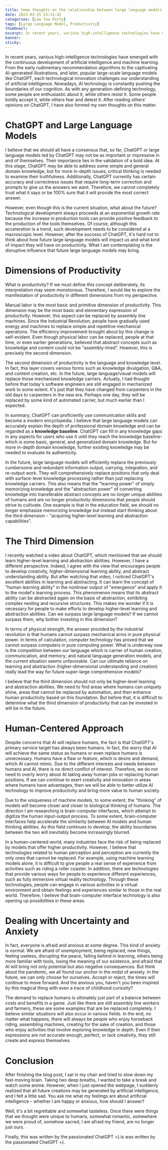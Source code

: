 ```yaml
---
title: Some thoughts on the relationship between large language models and dimensions of productivity
date: 2023-03-25 13:11:42
categories: [Low Tea Party]
tags: [Large Language Model, Productivity]
thumbnail: 
excerpt: In recent years, various high-intelligence technologies have emerged with the continuous development of artificial intelligence and machine learning. From the early rudimentary recommendation algorithms to the captivating AI-generated illustrations, and later, popular large-scale language models like ChatGPT, each technological innovation challenges our understanding of artificial intelligence.
banner: 
sticky: 
---
```

In recent years, various high-intelligence technologies have emerged with the continuous development of artificial intelligence and machine learning. From the early rudimentary recommendation algorithms to the captivating AI-generated illustrations, and later, popular large-scale language models like ChatGPT, each technological innovation challenges our understanding of artificial intelligence. Nowadays, AI technology is constantly pushing the boundaries of our cognition. As with any generation-defining technology, some people are enthusiastic about it, while others resist it. Some people boldly accept it, while others fear and detest it. After reading others' opinions on ChatGPT, I have also formed my own thoughts on this matter.

# ChatGPT and Large Language Models
I believe that we should all have a consensus that, so far, ChatGPT or large language models led by ChatGPT may not be as important or impressive in and of themselves. Their importance lies in the validation of a bold idea. At this stage, ChatGPT may be able to address some simple and general domain knowledge, but for more in-depth issues, critical thinking is needed to examine their truthfulness. Additionally, ChatGPT currently has certain accuracy and correctness issues that require long-term correction and prompts to give us the answers we want. Therefore, we cannot completely trust what it says or be 100% sure that it will provide the most correct answer.

However, even though this is the current situation, what about the future? Technological development always proceeds at an exponential growth rate because the increase in production tools can provide positive feedback to the production of the tools themselves. Of course, although this acceleration is a trend, such development needs to be considered at a macroscopic level. However, after the success of ChatGPT, it's hard not to think about how future large language models will impact us and what kind of impact they will have on productivity. What I am contemplating is the disruptive influence that future large language models may bring.

# Dimensions of Productivity
What is productivity? If we must define this concept deliberately, its interpretation may seem monotonous. Therefore, I would like to explore the manifestation of productivity in different dimensions from my perspective.

Manual labor is the most basic and primitive dimension of productivity. This dimension may be the most basic and elementary expression of productivity. However, this aspect can be replaced by assembly line machines. Since the Industrial Revolution, people have gradually used energy and machines to replace simple and repetitive mechanical operations. The efficiency improvement brought about by this change is self-evident. Even though physical labor can be replaced, people at that time, or even earlier generations, believed that abstract concepts such as knowledge and content could not be "assembly-lined". However, this is precisely the second dimension.

The second dimension of productivity is the language and knowledge level. In fact, this layer covers various forms such as knowledge divulgation, Q&A, and content creation, etc. In the future, large language/visual models will replace those mechanized knowledge carriers. Actually, I had thought before that today's software engineers are still engaged in mechanized work to some extent. It's just that they have changed from carpenters in the old days to carpenters in the new era. Perhaps one day, they will be replaced by some kind of automated carrier, but much earlier than I expected.

In summary, ChatGPT can proficiently use communication skills and become a modern encyclopedia. I believe that large language models can accurately explain the depth of professional domain knowledge and can be regarded as a **knowledge baseline**. ChatGPT can fill in any knowledge gaps in any aspects for users who use it until they reach the knowledge baseline-which is some basic, general, and generalized domain knowledge. But for more in-depth domain knowledge, further existing knowledge may be needed to evaluate its authenticity.

In the future, large language models will efficiently replace the previously cumbersome and redundant information output, carrying, integration, and re-output work. They will comprehensively replace positions that only deal with surface-level knowledge processing rather than just replacing knowledge carriers. This also means that the "learning power" of simply memorizing knowledge and the "abstraction power" of converting knowledge into transferable abstract concepts are no longer unique abilities of humans and are no longer productivity dimensions that people should strive to cultivate. One example is that in the education field, we should no longer emphasize memorizing knowledge but instead start thinking about the third dimension - "acquiring higher-level learning and abstraction capabilities".

# The Third Dimension
I recently watched a video about ChatGPT, which mentioned that we should learn higher-level learning and abstraction abilities. However, I have a different perspective. Indeed, I agree with the view that encourages people to develop creativity, higher-dimensional learning ability, and abstract understanding ability. But after watching that video, I noticed ChatGPT's excellent abilities in learning and abstracting. It can learn the concept of "human learning ability" in the nonlinear output of "emergence" and apply it to the model's learning process. This phenomenon means that its abstract ability can be abstracted again on the basis of abstraction, exhibiting complex nesting and recursive structures. This makes me wonder if it is necessary for people to make efforts to develop higher-level learning and abstraction abilities. Can we surpass large language models? If we cannot surpass them, why bother investing in this dimension?

In terms of physical strength, the answer provided by the industrial revolution is that humans cannot surpass mechanical arms in pure physical power. In terms of calculation, computer technology has proved that we cannot surpass computers in pure computing power. What is underway now is the competition between our language which is carrier of human creation, communication, and memory; and natural language generation models, and the current situation seems unfavorable. Can our ultimate reliance on learning and abstraction (higher-dimensional understanding and creation) really lead the way for future super-large comprehensive models?

I believe that the third dimension should not only be higher-level learning and abstraction abilities. We need to find areas where humans can uniquely shine, areas that cannot be replaced by automation, and then enhance human productivity based on this foundation. But before that, it is difficult to determine what the third dimension of productivity that can be invested in will be in the future.

# Human-Centered Approach
Despite concerns that AI will replace humans, the fact is that ChatGPT's primary service target has always been humans. In fact, the worry that AI will achieve the same status as humans or even replace humans is unnecessary. Humans have a flaw or feature, which is desire and demand, which AI cannot mimic. Due to the different interests and needs between humans and AI, there is no direct conflict of interest. Therefore, we do not need to overly worry about AI taking away human jobs or replacing human positions. If we can continue to exert creativity and innovation in areas where humans have advantages, then we will be able to better utilize AI technology to improve productivity and bring more value to human society.

Due to the uniqueness of machine models, to some extent, the "thinking" of models will become closer and closer to biological thinking of humans. The direction I am researching is brain-computer interfaces, which attempt to digitize the human input-output process. To some extent, brain-computer interfaces help accelerate the similarity between AI models and human thinking abilities. As this field continues to develop, the ability boundaries between the two will inevitably become increasingly blurred.

In a human-centered world, many industries face the risk of being replaced by models that offer higher productivity. However, I believe that technologies related to human perception and perception are currently the only ones that cannot be replaced. For example, using machine learning models alone, it is difficult to give people a real sense of experience from activities such as riding a roller coaster. In addition, there are technologies that provide various ways for people to experience different experiences, such as fully immersive virtual reality technology. Through these technologies, people can engage in various activities in a virtual environment and obtain feelings and experiences similar to those in the real world. Therefore, I believe that brain-computer interface technology is also opening up possibilities in these areas.

# Dealing with Uncertainty and Anxiety
In fact, everyone is afraid and anxious at some degree. This kind of anxiety is normal. We are afraid of unemployment, being replaced, new things, feeling useless, disrupting the peace, falling behind in learning, others being more familiar with tools, losing the meaning of our existence, and afraid that AI will bring not only potential but also negative consequences. But think about the pandemic, we all found our anchor in the midst of anxiety. In the future, we can only choose for ourselves. Accept or reject, the times will continue to move forward. And the anxious you, haven't you been inspired by this magical thing with even a trace of childhood curiosity?

The demand to replace humans is ultimately just part of a balance between costs and benefits in a game. Just like there are still assembly line workers and farmers, these are some examples that are be replaced completely. I believe similar situations will also occur in various fields. In the end, no matter what happens, there will always be people who enjoy horseback riding, assembling machines, creating for the sake of creation, and those who enjoy activities that involve exploring knowledge in depth. Even if their expressions are not accurate enough, perfect, or lack creativity, they still create and express themselves.

# Conclusion
After finishing the blog post, I sat in my chair and tried to slow down my fast-moving brain. Taking two deep breaths, I wanted to take a break and watch some anime. However, when I just opened the webpage, I suddenly realized that all future creations may be generated by artificial intelligence, and I felt a little sad. You ask me what my feelings are about artificial intelligence – whether I am happy or anxious, how should I answer?

Well, it's a bit regrettable and somewhat tasteless. Once there were things that we thought were unique to humans, somewhat romantic, somewhere we were proud of, somehow sacred, I am afraid my friend, are no longer just ours.

Finally, this was written by the passionated ChatGPT =).is was written by the passionated ChatGPT =).